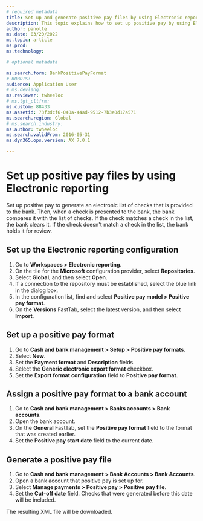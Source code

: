 ```yaml
---
# required metadata
title: Set up and generate positive pay files by using Electronic reporting
description: This topic explains how to set up positive pay by using Electronic reporting.
author: panolte
ms.date: 03/20/2022
ms.topic: article
ms.prod: 
ms.technology: 

# optional metadata

ms.search.form: BankPositivePayFormat
# ROBOTS: 
audience: Application User
# ms.devlang: 
ms.reviewer: twheeloc
# ms.tgt_pltfrm: 
ms.custom: 88433
ms.assetid: 73f3dcf6-040a-44ad-9512-7b3e0d17a571
ms.search.region: Global
# ms.search.industry: 
ms.author: twheeloc
ms.search.validFrom: 2016-05-31
ms.dyn365.ops.version: AX 7.0.1

---
```


# Set up positive pay files by using Electronic reporting

Set up positive pay to generate an electronic list of checks that is provided to the bank. Then, when a check is presented to the bank, the bank compares it with the list of checks. If the check matches a check in the list, the bank clears it. If the check doesn't match a check in the list, the bank holds it for review.

## Set up the Electronic reporting configuration

1. Go to **Workspaces \> Electronic reporting**.
2. On the tile for the **Microsoft** configuration provider, select **Repositories**.
3. Select **Global**, and then select **Open**.
4. If a connection to the repository must be established, select the blue link in the dialog box.
5. In the configuration list, find and select **Positive pay model \> Positive pay format**.
6. On the **Versions** FastTab, select the latest version, and then select **Import**.

## Set up a positive pay format

1. Go to **Cash and bank management \> Setup \> Positive pay formats**.
2. Select **New**.
3. Set the **Payment format** and **Description** fields.
4. Select the **Generic electronic export format** checkbox.
5. Set the **Export format configuration** field to **Positive pay format**.

## Assign a positive pay format to a bank account

1. Go to **Cash and bank management \> Banks accounts \> Bank accounts**.
2. Open the bank account.
3. On the **General** FastTab, set the **Positive pay format** field to the format that was created earlier.
4. Set the **Positive pay start date** field to the current date.

## Generate a positive pay file

1. Go to **Cash and bank management \> Bank Accounts \> Bank Accounts**.
2. Open a bank account that positive pay is set up for.
3. Select **Manage payments \> Positive pay \> Positive pay file**.
4. Set the **Cut-off date** field. Checks that were generated before this date will be included.

The resulting XML file will be downloaded.
